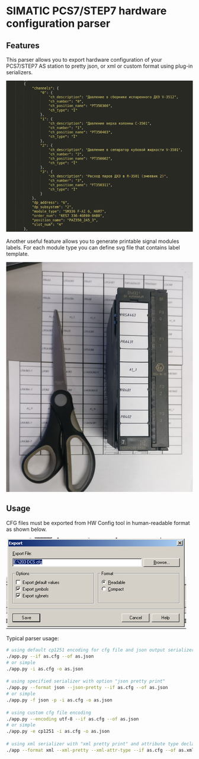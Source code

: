 # SIMATIC PCS7/STEP7 hardware configuration parser

## Features
This parser allows you to export hardware configuration of your PCS7/STEP7 AS station to pretty json, or xml or custom format using 
plug-in serializers.

![Example of output json file](/images/json_example.png)

Another useful feature allows you to generate printable signal modules labels. For each module type you can define
svg file that contains label template.

![Example of printable labels](/images/labels_example.jpg)

## Usage

CFG files must be exported from HW Config tool in human-readable format as shown below. 

![AS station export dialog](/images/export_dialog.png)

Typical parser usage:
```sh
# using default cp1251 encoding for cfg file and json output serializer
./app.py --if as.cfg --of as.json
# or simple
./app.py -i as.cfg -o as.json

# using specified serializer with option "json pretty print"
./app.py --format json --json-pretty --if as.cfg --of as.json
# or simple
./app.py -f json -p -i as.cfg -o as.json

# using custom cfg file encoding
./app.py --encoding utf-8 --if as.cfg --of as.json
# or simple
./app.py -e cp1251 -i as.cfg -o as.json

# using xml serializer with "xml pretty print" and attribute type declaration
./app --format xml --xml-pretty --xml-attr-type --if as.cfg --of as.xml
```
